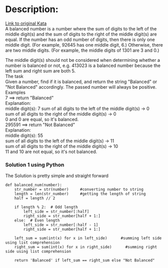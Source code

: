 # Description:
 [Link to original Kata](https://www.codewars.com/kata/5a4e3782880385ba68000018/python)<br/>
A balanced number is a number where the sum of digits to the left of the middle digit(s) and the sum of digits to the right of the middle digit(s) are equal.
If the number has an odd number of digits, then there is only one middle digit. (For example, 92645 has one middle digit, 6.) Otherwise, there are two middle digits. (For example, the middle digits of 1301 are 3 and 0.)

The middle digit(s) should not be considered when determining whether a number is balanced or not, e.g. 413023 is a balanced number because the left sum and right sum are both 5.
<br/>The task<br/>
Given a number, find if it is balanced, and return the string "Balanced" or "Not Balanced" accordingly. The passed number will always be positive.<br />
Examples<br/>
7 ==> return "Balanced"<br/>
Explanation:<br/>
middle digit(s): 7 
sum of all digits to the left of the middle digit(s) -> 0<br/>
sum of all digits to the right of the middle digit(s) -> 0<br/>
0 and 0 are equal, so it's balanced.<br/>
295591 ==> return "Not Balanced"<br/>
Explanation:<br/>
middle digit(s): 55<br/>
sum of all digits to the left of the middle digit(s) -> 11<br/>
sum of all digits to the right of the middle digit(s) -> 10<br/>
11 and 10 are not equal, so it's not balanced.<br/>

### Solution 1 using Python
The Solution is pretty simple and straight forward<br/>
```
def balanced_num(number):      
    str_number = str(number)     #converting number to string
    length = len(str_number)     #getting the length of string
    half = length // 2
    
    if length % 2:  # Odd length
        left_side = str_number[:half]
        right_side = str_number[half + 1:]
    else:  # Even length
        left_side = str_number[:half - 1]
        right_side = str_number[half + 1:]

    left_sum = sum(int(x) for x in left_side)      #summing left side using list comprehension
    right_sum = sum(int(x) for x in right_side)      #summing right side using list comprehension

    return 'Balanced' if left_sum == right_sum else "Not Balanced"